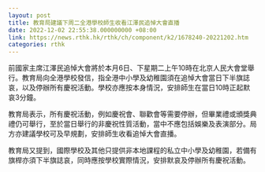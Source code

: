 ```yaml
---
layout: post
title: 教育局建議下周二全港學校師生收看江澤民追悼大會直播
date: 2022-12-02 22:55:38.000000000 +08:00
link: https://news.rthk.hk/rthk/ch/component/k2/1678240-20221202.htm
categories: rthk
---
```


前國家主席江澤民追悼大會將於本月6日、下星期二上午10時在北京人民大會堂舉行。教育局向全港學校發信，指全港中小學及幼稚園須在追悼大會當日下半旗誌哀，以及停辦所有慶祝活動。學校亦應按本身情況，安排師生在當日10時正起默哀3分鐘。

教育局表示，所有慶祝活動，例如慶祝會、聯歡會等需要停辦，但畢業禮或頒獎典禮仍可舉行，至於當日舉行的非慶祝性質活動，當中不應包括娛樂及表演部分。局方亦建議學校可及早規劃，安排師生收看追悼大會直播。

教育局又提到，國際學校及其他只提供非本地課程的私立中小學及幼稚園，若備有旗桿亦須下半旗誌哀，同時應按學校實際情況，安排默哀及停辦所有慶祝活動。
